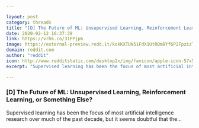 ```yaml
---

layout: post
category: threads
title: "[D] The Future of ML: Unsupervised Learning, Reinforcement Learning, or Something Else?"
date: 2020-02-12 16:37:39
link: https://vrhk.co/31PPjp6
image: https://external-preview.redd.it/kokKXTUN51FdX1UtROmBYf6P2FpzizTKOiaz6QCEVIQ.jpg?width=1200&height=628.272251309&auto=webp&s=c40880690146a757454ffcea3e61fdfaeb91c8c1
domain: reddit.com
author: "reddit"
icon: http://www.redditstatic.com/desktop2x/img/favicon/apple-icon-57x57.png
excerpt: "Supervised learning has been the focus of most artificial intelligence research over much of the past decade, but it seems doubtful that the..."

---
```


### [D] The Future of ML: Unsupervised Learning, Reinforcement Learning, or Something Else?

Supervised learning has been the focus of most artificial intelligence research over much of the past decade, but it seems doubtful that the...